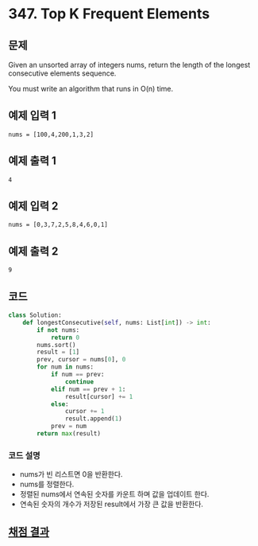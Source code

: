 # 347. Top K Frequent Elements

## 문제
Given an unsorted array of integers nums, return the length of the longest consecutive elements sequence.

You must write an algorithm that runs in O(n) time.


## 예제 입력 1
```text
nums = [100,4,200,1,3,2]
```
## 예제 출력 1
```text
4
```
## 예제 입력 2
```text
nums = [0,3,7,2,5,8,4,6,0,1]
```
## 예제 출력 2
```text
9
```

## 코드
```python
class Solution:
    def longestConsecutive(self, nums: List[int]) -> int:
        if not nums:
            return 0
        nums.sort()
        result = [1]
        prev, cursor = nums[0], 0
        for num in nums:
            if num == prev:
                continue
            elif num == prev + 1:
                result[cursor] += 1
            else:
                cursor += 1
                result.append(1)
            prev = num
        return max(result)
```
### 코드 설명
- nums가 빈 리스트면 0을 반환한다.
- nums를 정렬한다.
- 정렬된 nums에서 연속된 숫자를 카운트 하며 값을 업데이트 한다.
- 연속된 숫자의 개수가 저장된 result에서 가장 큰 값을 반환한다.
## [채점 결과](https://leetcode.com/problems/longest-consecutive-sequence/submissions/1442558835)
